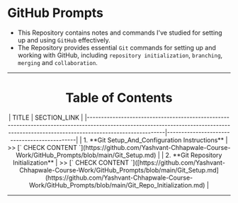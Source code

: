 # GitHub Prompts
- This Repository contains notes and commands I've studied for setting up and using `GitHub` effectively.
- The Repository provides essential `Git` commands for setting up and working with GitHub, including `repository initialization`, `branching`, `merging` and `collaboration`.

---

<div align="center">
 <h1>Table of Contents</h1>
</div>

<div align="center">
| TITLE                                                                                                                                                                                 | SECTION_LINK                                |
|---------------------------------------------------------------------------------------------------------------------------------------------------------------------------------------|---------------------------------------------|
| 1.  **Git Setup_And_Configuration Instructions**                                                                                                                      | >> [` CHECK CONTENT `](https://github.com/Yashvant-Chhapwale-Course-Work/GitHub_Prompts/blob/main/Git_Setup.md)                |
| 2.  **Git Repository Initialization**                                                                                                                      | >> [` CHECK CONTENT `]([https://github.com/Yashvant-Chhapwale-Course-Work/GitHub_Prompts/blob/main/Git_Setup.md](https://github.com/Yashvant-Chhapwale-Course-Work/GitHub_Prompts/blob/main/Git_Repo_Initialization.md)              |
 
---

